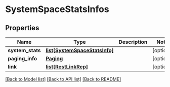 # SystemSpaceStatsInfos

## Properties
Name | Type | Description | Notes
------------ | ------------- | ------------- | -------------
**system_stats** | [**list[SystemSpaceStatsInfo]**](SystemSpaceStatsInfo.md) |  | [optional] 
**paging_info** | [**Paging**](Paging.md) |  | [optional] 
**link** | [**list[RestLinkRep]**](RestLinkRep.md) |  | [optional] 

[[Back to Model list]](../README.md#documentation-for-models) [[Back to API list]](../README.md#documentation-for-api-endpoints) [[Back to README]](../README.md)


